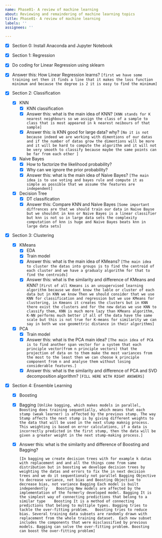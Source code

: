 ```yaml
---
name: Phase01- A review of machine learning
about: Reviewing and remaindering of machine learning topics
title: Phase01- A review of machine learning
labels: ''
assignees: ''

---
```


  - [x] Section 0: Install Anaconda and Jupyter Notebook

- [x]  Section 1: Regression
  - [x] Do coding for Linear Regression using sklearn
  - [x] Answer this: How Linear Regression learns?
     `[first we have some training set then it finds a line that it makes the loss function minimum and because the degree is 2 it is easy to find the minimum]`
  
- [x] Section 2: Classification
  - [x] KNN
    - [x] KNN classification
    - [x] Answer this: what is the main idea of KNN?
       `[KNN stands for K nearest neighbours so we assign the class of a sample to class that is most appeared in k nearest neibours of that sample]`
    - [x] Answer this: is KNN good for large data? why?
       `[No it is not because indeed we are working with dimentions of our datas and if the number of datas grow the dimentions will be more and it will be hard to compute the algorithm and it will not be very smooth to classify because maybe the same points can be far from each other ]`
  - [x] Naive Bayes
    - [x] How to factorize the likelihood probability?
    - [x] Why can we ignore the prior probability?
    - [x] Answer this: what is the main idea of Naive Bayes?
     `[The main idea is to use voting and bayes rule and compute it as simple as possible that we assume the features are independent]`
  - [x] Decision Tree
    - [x] DT classification
    - [x] Answer this: Compare KNN and Naive Bayes
       `[Some important diffrences are that we should train our data in Naive Bayse but we shouldnt in knn or Naive Bayes is a linear classifier but knn is not so in large data sets the complexity computation of knn is huge and Naive Bayes beats knn in large data sets]`
  
- [x] Section 3: Clustering
  - [x] KMeans
    - [x] EDA
    - [x] Train model
    - [x] Answer this: what is the main idea of KMeans?
     `[The main idea to cluster the datas into groups is to find the centroid of each cluster and we have a gradualy algorithm for that to find the centroids]`
    - [x] Answer this: what is the similarity and difference of KMeans and KNN?
    `[First of all Kmeans is an unsupervised learning algorithm because we dont know the lable or cluster of each data but in KNN we know
    Then we should consider that we use KNN for classification and regression but we use KMeans for clustering,
    in Kmeans it creates the clusters but in KNN there exist the clusters and for the new datas we use KNN to classify them,
    KNN is much more lazy than KMeans algorithm,
    K-NN performs much better if all of the data have the same scale but this is not true for K-means
    for similarity we can say in both we use geomettric distance in their algorithms]`
  - [x] PCA
    - [x] Train model
    - [x] Answer this: what is the PCA main idea?
      `[The main idea of PCA is to find another span vector for a system that each principle vector(from n principle vectors) that the projection of data on to them make the most variances from the most to the least then we can choose k principle component from n and analyse them without losing considerable features.]`
    - [x] Answer this: what is the similarity and difference of PCA and SVD decomposition algorithm?
      `[FILL HERE WITH RIGHT ANSWERS]`
  
- [x] Section 4: Ensemble Learning
  - [x] Boosting
  
  - [x] Bagging
  `[Unlike bagging, which makes models in parallel, Boosting does training sequentially, which means that each stump (weak learner) is affected by the previous stump. The way Stump affects the next stump is by giving different weights to the data that will be used in the next stump maknig process. This weighting is based on error calculations, if a data is incorrectly predicted in the first stump, then the data will be given a greater weight in the next stump-making process.]`
  - [x] Answer this: what is the similarity and difference of Boosting and Bagging?
  
    `[In bagging we create decision trees with for example k datas with replacement and and all the things come from same distribution but in boosting we develope decision trees by weighting the datas and errors to fix the in next decision trees and we do it sequentionaly not parallel
    Bagging Objective to decrease variance, not bias and Boosting Objective to decrease bias, not variance
    Bagging Each model is built independently	 Boosting New models are affected by the implementation of the formerly developed model.
       Bagging It is the simplest way of connecting predictions that belong to a similar type	 Boosting It is a method of connecting predictions that belong to multiple types.
Bagging tries to tackle the over-fitting problem.	Boosting tries to reduce bias.
Several training data subsets are randomly drawn with replacement from the whole training dataset.	Each new subset includes the components that were misclassified by previous models.
Bagging can solve the over-fitting problem.	Boosting can boost the over-fitting problem]`
  
  

